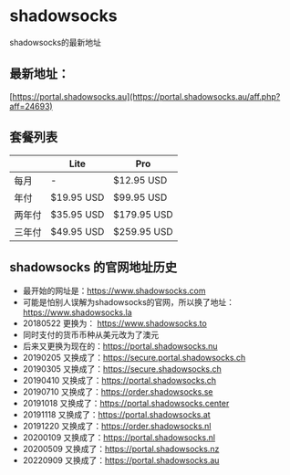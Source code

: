 # shadowsocks
shadowsocks的最新地址

## 最新地址：

[https://portal.shadowsocks.au](https://portal.shadowsocks.au/aff.php?aff=24693)

## 套餐列表

||Lite|Pro|
|----|----|----|
|每月|-|$12.95 USD|
|年付|$19.95 USD|$99.95 USD|
|两年付|$35.95 USD|$179.95 USD|
|三年付|$49.95 USD|$259.95 USD|

## shadowsocks 的官网地址历史

* 最开始的网址是：https://www.shadowsocks.com
* 可能是怕别人误解为shadowsocks的官网，所以换了地址：https://www.shadowsocks.la
* 20180522 更换为：  https://www.shadowsocks.to
* 同时支付的货币币种从美元改为了澳元
* 后来又更换为现在的：https://portal.shadowsocks.nu
* 20190205 又换成了：https://secure.portal.shadowsocks.ch
* 20190305 又换成了：https://secure.shadowsocks.ch
* 20190410 又换成了：https://portal.shadowsocks.ch
* 20190710 又换成了：https://order.shadowsocks.se
* 20191018 又换成了：https://portal.shadowsocks.center
* 20191118 又换成了：https://portal.shadowsocks.at
* 20191220 又换成了：https://order.shadowsocks.nl
* 20200109 又换成了：https://portal.shadowsocks.nl
* 20200509 又换成了：https://portal.shadowsocks.nz
* 20220909 又换成了：https://portal.shadowsocks.au
